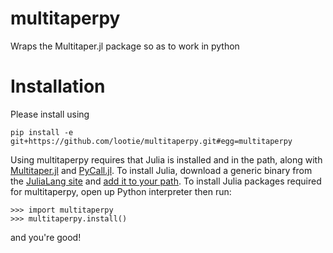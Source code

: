 # multitaperpy
Wraps the Multitaper.jl package so as to work in python

# Installation

Please install using 
```
pip install -e git+https://github.com/lootie/multitaperpy.git#egg=multitaperpy
```
Using multitaperpy requires that Julia is installed and in the path, along with
[Multitaper.jl](https://github.com/lootie/Multitaper.jl) and
[PyCall.jl](https://github.com/JuliaPy/PyCall.jl). To install Julia, download a
generic binary from the [JuliaLang site](https://julialang.org/) and 
[add it to your path](https://julialang.org/downloads/platform/). To install Julia
packages required for multitaperpy, open up Python interpreter then run:

```
>>> import multitaperpy
>>> multitaperpy.install()
```

and you're good!
